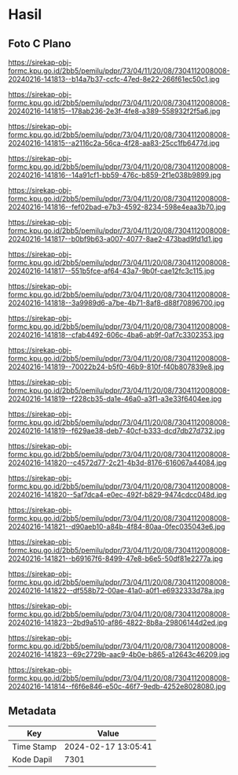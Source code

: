 # Hasil

## Foto C Plano

https://sirekap-obj-formc.kpu.go.id/2bb5/pemilu/pdpr/73/04/11/20/08/7304112008008-20240216-141813--b14a7b37-ccfc-47ed-8e22-266f61ec50c1.jpg

https://sirekap-obj-formc.kpu.go.id/2bb5/pemilu/pdpr/73/04/11/20/08/7304112008008-20240216-141815--178ab236-2e3f-4fe8-a389-558932f2f5a6.jpg

https://sirekap-obj-formc.kpu.go.id/2bb5/pemilu/pdpr/73/04/11/20/08/7304112008008-20240216-141815--a2116c2a-56ca-4f28-aa83-25cc1fb6477d.jpg

https://sirekap-obj-formc.kpu.go.id/2bb5/pemilu/pdpr/73/04/11/20/08/7304112008008-20240216-141816--14a91cf1-bb59-476c-b859-2f1e038b9899.jpg

https://sirekap-obj-formc.kpu.go.id/2bb5/pemilu/pdpr/73/04/11/20/08/7304112008008-20240216-141816--fef02bad-e7b3-4592-8234-598e4eaa3b70.jpg

https://sirekap-obj-formc.kpu.go.id/2bb5/pemilu/pdpr/73/04/11/20/08/7304112008008-20240216-141817--b0bf9b63-a007-4077-8ae2-473bad9fd1d1.jpg

https://sirekap-obj-formc.kpu.go.id/2bb5/pemilu/pdpr/73/04/11/20/08/7304112008008-20240216-141817--551b5fce-af64-43a7-9b0f-cae12fc3c115.jpg

https://sirekap-obj-formc.kpu.go.id/2bb5/pemilu/pdpr/73/04/11/20/08/7304112008008-20240216-141818--3a9989d6-a7be-4b71-8af8-d88f70896700.jpg

https://sirekap-obj-formc.kpu.go.id/2bb5/pemilu/pdpr/73/04/11/20/08/7304112008008-20240216-141818--cfab4492-606c-4ba6-ab9f-0af7c3302353.jpg

https://sirekap-obj-formc.kpu.go.id/2bb5/pemilu/pdpr/73/04/11/20/08/7304112008008-20240216-141819--70022b24-b5f0-46b9-810f-f40b807839e8.jpg

https://sirekap-obj-formc.kpu.go.id/2bb5/pemilu/pdpr/73/04/11/20/08/7304112008008-20240216-141819--f228cb35-da1e-46a0-a3f1-a3e33f6404ee.jpg

https://sirekap-obj-formc.kpu.go.id/2bb5/pemilu/pdpr/73/04/11/20/08/7304112008008-20240216-141819--f629ae38-deb7-40cf-b333-dcd7db27d732.jpg

https://sirekap-obj-formc.kpu.go.id/2bb5/pemilu/pdpr/73/04/11/20/08/7304112008008-20240216-141820--c4572d77-2c21-4b3d-8176-616067a44084.jpg

https://sirekap-obj-formc.kpu.go.id/2bb5/pemilu/pdpr/73/04/11/20/08/7304112008008-20240216-141820--5af7dca4-e0ec-492f-b829-9474cdcc048d.jpg

https://sirekap-obj-formc.kpu.go.id/2bb5/pemilu/pdpr/73/04/11/20/08/7304112008008-20240216-141821--d90aeb10-a84b-4f84-80aa-0fec035043e6.jpg

https://sirekap-obj-formc.kpu.go.id/2bb5/pemilu/pdpr/73/04/11/20/08/7304112008008-20240216-141821--b69167f6-8499-47e8-b6e5-50df81e2277a.jpg

https://sirekap-obj-formc.kpu.go.id/2bb5/pemilu/pdpr/73/04/11/20/08/7304112008008-20240216-141822--df558b72-00ae-41a0-a0f1-e6932333d78a.jpg

https://sirekap-obj-formc.kpu.go.id/2bb5/pemilu/pdpr/73/04/11/20/08/7304112008008-20240216-141823--2bd9a510-af86-4822-8b8a-29806144d2ed.jpg

https://sirekap-obj-formc.kpu.go.id/2bb5/pemilu/pdpr/73/04/11/20/08/7304112008008-20240216-141823--69c2729b-aac9-4b0e-b865-a12643c46209.jpg

https://sirekap-obj-formc.kpu.go.id/2bb5/pemilu/pdpr/73/04/11/20/08/7304112008008-20240216-141814--f6f6e846-e50c-46f7-9edb-4252e8028080.jpg


## Metadata

| Key        | Value               |
| ---------- | ------------------- |
| Time Stamp | 2024-02-17 13:05:41 |
| Kode Dapil | 7301                |



